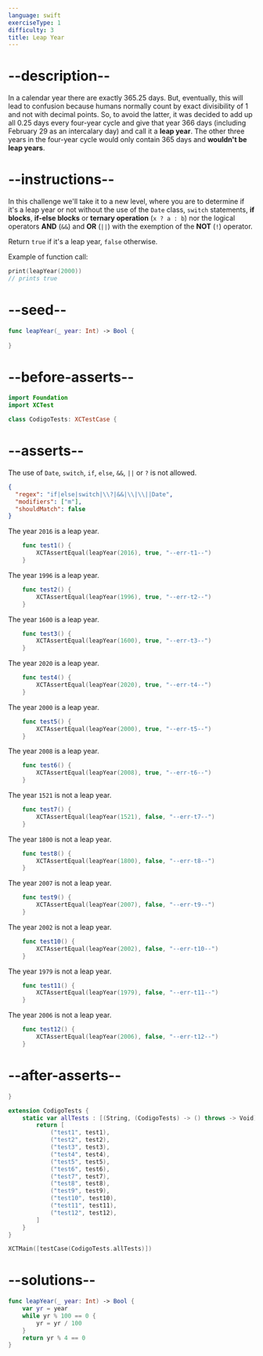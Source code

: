 ```yaml
---
language: swift
exerciseType: 1
difficulty: 3
title: Leap Year
---
```


# --description--

In a calendar year there are exactly 365.25 days. But, eventually, this will lead to confusion because humans normally count by exact divisibility of 1 and not with decimal points. So, to avoid the latter, it was decided to add up all 0.25 days every four-year cycle and give that year 366 days (including February 29 as an intercalary day) and call it a __leap year__. The other three years in the four-year cycle would only contain 365 days and __wouldn't be leap years__.

# --instructions--

In this challenge we'll take it to a new level, where you are to determine if it's a leap year or not without the use of the `Date` class, `switch` statements, __if blocks__, __if-else blocks__ or __ternary operation__ (`x ? a : b`) nor the logical operators __AND__ (`&&`) and __OR__ (`||`) with the exemption of the __NOT__ (`!`) operator.

Return `true` if it's a leap year, `false` otherwise.

Example of function call:
```swift
print(leapYear(2000))
// prints true
```

# --seed--

```swift
func leapYear(_ year: Int) -> Bool {
    
}
```

# --before-asserts--

```swift
import Foundation
import XCTest

class CodigoTests: XCTestCase {
```

# --asserts--

The use of `Date`, `switch`, `if`, `else`, `&&`, `||` or `?` is not allowed.

```json
{
  "regex": "if|else|switch|\\?|&&|\\|\\||Date",
  "modifiers": ["m"],
  "shouldMatch": false
}
```

The year `2016` is a leap year.

```swift
    func test1() {
        XCTAssertEqual(leapYear(2016), true, "--err-t1--")
    }
```

The year `1996` is a leap year.

```swift
    func test2() {
        XCTAssertEqual(leapYear(1996), true, "--err-t2--")
    }
```

The year `1600` is a leap year.

```swift
    func test3() {
        XCTAssertEqual(leapYear(1600), true, "--err-t3--")
    }
```

The year `2020` is a leap year.

```swift
    func test4() {
        XCTAssertEqual(leapYear(2020), true, "--err-t4--")
    }
```

The year `2000` is a leap year.

```swift
    func test5() {
        XCTAssertEqual(leapYear(2000), true, "--err-t5--")
    }
```

The year `2008` is a leap year.

```swift
    func test6() {
        XCTAssertEqual(leapYear(2008), true, "--err-t6--")
    }
```

The year `1521` is not a leap year.

```swift
    func test7() {
        XCTAssertEqual(leapYear(1521), false, "--err-t7--")
    }
```

The year `1800` is not a leap year.

```swift
    func test8() {
        XCTAssertEqual(leapYear(1800), false, "--err-t8--")
    }
```

The year `2007` is not a leap year.

```swift
    func test9() {
        XCTAssertEqual(leapYear(2007), false, "--err-t9--")
    }
```

The year `2002` is not a leap year.

```swift
    func test10() {
        XCTAssertEqual(leapYear(2002), false, "--err-t10--")
    }
```

The year `1979` is not a leap year.

```swift
    func test11() {
        XCTAssertEqual(leapYear(1979), false, "--err-t11--")
    }
```

The year `2006` is not a leap year.

```swift
    func test12() {
        XCTAssertEqual(leapYear(2006), false, "--err-t12--")
    }
```

# --after-asserts--

```swift
}

extension CodigoTests {
    static var allTests : [(String, (CodigoTests) -> () throws -> Void)] {
        return [
            ("test1", test1),
            ("test2", test2),
            ("test3", test3),
            ("test4", test4),
            ("test5", test5),
            ("test6", test6),
            ("test7", test7),
            ("test8", test8),
            ("test9", test9),
            ("test10", test10),
            ("test11", test11),
            ("test12", test12), 
        ]
    }
}

XCTMain([testCase(CodigoTests.allTests)])
```

# --solutions--

```swift
func leapYear(_ year: Int) -> Bool {
    var yr = year
    while yr % 100 == 0 {
        yr = yr / 100
    }
    return yr % 4 == 0
}
```

